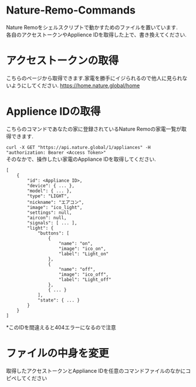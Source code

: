 # Nature-Remo-Commands
Nature Remoをシェルスクリプトで動かすためのファイルを置いています.<br>
各自のアクセストークンやApplience IDを取得した上で、書き換えてください.

# アクセストークンの取得
こちらのページから取得できます.家電を勝手にイジられるので他人に見られないようにしてください.
https://home.nature.global/home


# Applience IDの取得
こちらのコマンドであなたの家に登録されているNature Remoの家電一覧が取得できます.

```curl -X GET "https://api.nature.global/1/appliances" -H "authorization: Bearer <Access Token>"```
<br>そのなかで、操作したい家電のAppliance IDを取得してください.
```
[
    {
        "id": <Appliance ID>,
        "device": { ... },
        "model": { ... },
        "type": "LIGHT",
        "nickname": "エアコン",
        "image": "ico_light",
        "settings": null,
        "aircon": null,
        "signals": [ ... ],
        "light": {
            "buttons": [
                {
                    "name": "on",
                    "image": "ico_on",
                    "label": "Light_on"
                },
                {
                    "name": "off",
                    "image": "ico_off",
                    "label": "Light_off"
                },
                { ... }
            ],
            "state": { ... }
        }
    }
]
```
*このIDを間違えると404エラーになるので注意

# ファイルの中身を変更
取得したアクセストークンとAppliance IDを任意のコマンドファイルのなかにコピペしてください

